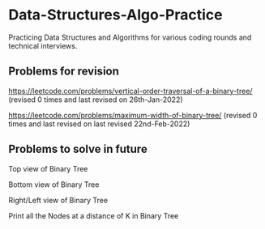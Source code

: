 # Data-Structures-Algo-Practice
Practicing Data Structures and Algorithms for various coding rounds and technical interviews.








## Problems for revision 

https://leetcode.com/problems/vertical-order-traversal-of-a-binary-tree/     (revised 0 times and last revised on 26th-Jan-2022)


https://leetcode.com/problems/maximum-width-of-binary-tree/    (revised 0 times and last revised on last revised 22nd-Feb-2022)


## Problems to solve in future 

Top view of Binary Tree

Bottom view of Binary Tree

Right/Left view of Binary Tree

Print all the Nodes at a distance of K in Binary Tree
